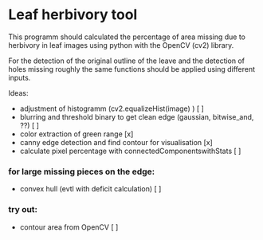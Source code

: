 # Leaf herbivory tool

This programm should calculated the percentage of area missing due to herbivory in leaf images using python with the OpenCV (cv2) library.

For the detection of the original outline of the leave and the detection of holes missing roughly the same functions should be applied using different inputs.

Ideas:

* adjustment of histogramm (cv2.equalizeHist(image) ) [ ]
* blurring and threshold binary to get clean edge (gaussian, bitwise_and, ??) [ ]
* color extraction of green range [x]
* canny edge detection and find contour for visualisation [x]
* calculate pixel percentage with connectedComponentswithStats [ ]

### for large missing pieces on the edge:

* convex hull (evtl with  deficit calculation) [ ]

### try out:

* contour area from OpenCV [ ]
